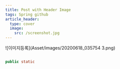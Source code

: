 ```yaml
---
title: Post with Header Image
tags: Spring github
article_header:
  type: cover
  image:
    src: /screenshot.jpg
---
```

![이미지등록](Asset/images/20200618_035754 3.png)


```java

public static

```
